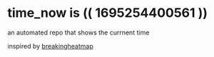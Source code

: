 # time_now is (( 1695254400561 ))

an automated repo that shows the currnent time

inspired by [breakingheatmap](https://github.com/breakingheatmap/breakingheatmap)